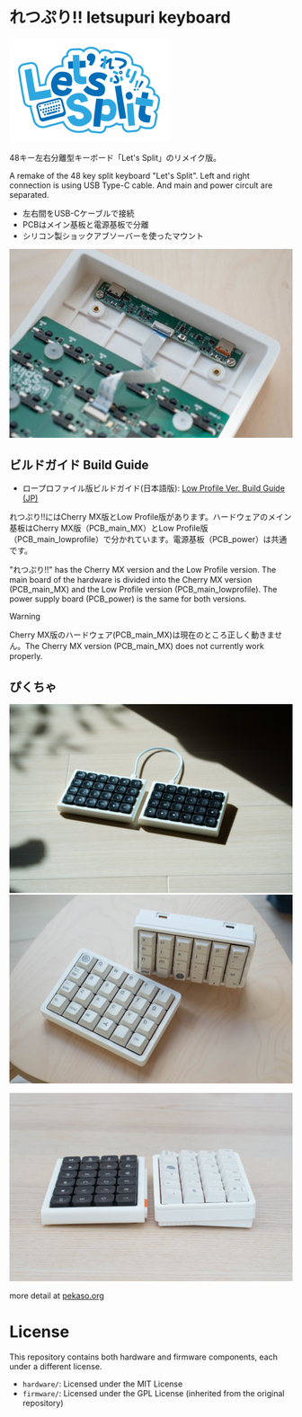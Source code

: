 # れつぷり!! letsupuri keyboard

<img src="misc/img/letsupuri_logo.svg" />

48キー左右分離型キーボード「Let's Split」のリメイク版。

A remake of the 48 key split keyboard "Let's Split".
Left and right connection is using USB Type-C cable. And main and power circult are separated.

- 左右間をUSB-Cケーブルで接続
- PCBはメイン基板と電源基板で分離
- シリコン製ショックアブソーバーを使ったマウント

![feature](misc/img/letsupuri_PCB.jpg)

## ビルドガイド Build Guide

- ロープロファイル版ビルドガイド(日本語版): [Low Profile Ver. Build Guide (JP)](misc/buildguide/buildguide_lowprofile_jp.md)

れつぷり!!にはCherry MX版とLow Profile版があります。ハードウェアのメイン基板はCherry MX版（PCB_main_MX）とLow Profile版（PCB_main_lowprofile）で分かれています。電源基板（PCB_power）は共通です。

"れつぷり!!" has the Cherry MX version and the Low Profile version. The main board of the hardware is divided into the Cherry MX version (PCB_main_MX) and the Low Profile version (PCB_main_lowprofile). The power supply board (PCB_power) is the same for both versions.

> [!WARNING]
> Cherry MX版のハードウェア(PCB_main_MX)は現在のところ正しく動きません。The Cherry MX version (PCB_main_MX) does not currently work properly.

## ぴくちゃ
![れつぷり!!LowProfile版](misc/img/lowprofile_pic1.JPG)
![れつぷり!!MX版](misc/img/MX_pic1.jpg)

![れつぷり!!LowProfile版（左）とMX版（右）の比較](misc/img/letsupuri_compare.JPG)

more detail at [pekaso.org](pekaso.org)

# License
This repository contains both hardware and firmware components, each under a different license.

- `hardware/`: Licensed under the MIT License
- `firmware/`: Licensed under the GPL License (inherited from the original repository)